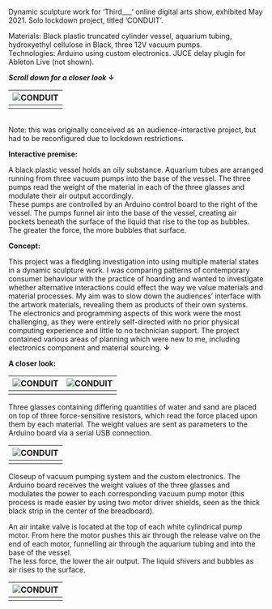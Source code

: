 Dynamic sculpture work for ‘Third___’ online digital arts show, exhibited May 2021. Solo lockdown project, titled ‘CONDUIT’.  

Materials: Black plastic truncated cylinder vessel, aquarium tubing, hydroxyethyl cellulose in Black, three 12V vacuum pumps.  
Technologies: Arduino using custom electronics. JUCE delay plugin for Ableton Live (not shown). 

***Scroll down for a closer look* ↓**

<div class="mkd_img"> 

|![CONDUIT](/images/articles/conduit_3.jpg)|
|:--:| 
||

</div>
<br>Note: this was originally conceived as an audience-interactive project, but had to be reconfigured due to lockdown restrictions. 

**Interactive premise:**

A black plastic vessel holds an oily substance. Aquarium tubes are arranged running from three vacuum pumps into the base of the vessel. The three pumps read the weight of the material in each of the three glasses and modulate their air output accordingly.  
These pumps are controlled by an Arduino control board to the right of the vessel. The pumps funnel air into the base of the vessel, creating air pockets beneath the surface of the liquid that rise to the top as bubbles. The greater the force, the more bubbles that surface.

**Concept:**

This project was a fledgling investigation into using multiple material states in a dynamic sculpture work. I was comparing patterns of contemporary consumer behaviour with the practice of hoarding and wanted to investigate whether alternative interactions could effect the way we value materials and material processes. My aim was to slow down the audiences’ interface with the artwork materials, revealing them as products of their own systems.  
The electronics and programming aspects of this work were the most challenging, as they were entirely self-directed with no prior physical computing experience and little to no technician support. The project contained various areas of planning which were new to me, including electronics component and material sourcing. **↓**

**A closer look:**

<div class="mkd_img"> 

|![CONDUIT](/images/articles/conduit_2.jpg)|![CONDUIT](/images/articles/conduit_4.jpg)|
|:--:|:--:| 
|||

</div>

Three glasses containing differing quantities of water and sand are placed on top of three force-sensitive resistors, which read the force placed upon them by each material. The weight values are sent as parameters to the Arduino board via a serial USB connection. 

<div class="mkd_img"> 

|![CONDUIT](/images/articles/conduit_1.jpg)|
|:--:| 
||

</div>

Closeup of vacuum pumping system and the custom electronics. The Arduino board receives the weight values of the three glasses and modulates the power to each corresponding vacuum pump motor (this process is made easier by using two motor driver shields, seen as the thick black strip in the center of the breadboard).

An air intake valve is located at the top of each white cylindrical pump motor. From here the motor pushes this air through the release valve on the end of each motor, funnelling air through the aquarium tubing and into the base of the vessel.  
The less force, the lower the air output. The liquid shivers and bubbles as air rises to the surface.  

<div class="mkd_img"> 

|![CONDUIT](/images/articles/conduit_5.jpg)|
|:--:| 
||

</div>